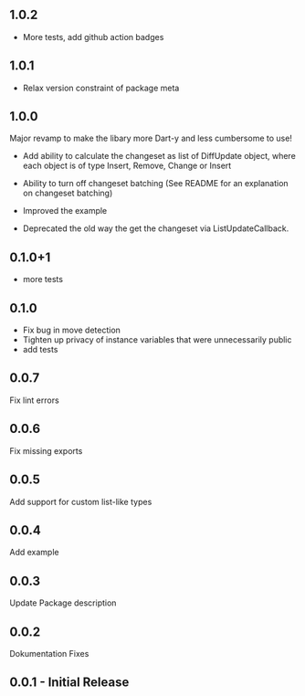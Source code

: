 ## 1.0.2

- More tests, add github action badges


## 1.0.1

- Relax version constraint of package meta

## 1.0.0

Major revamp to make the libary more Dart-y and less cumbersome to use!

- Add ability to calculate the changeset as list of DiffUpdate object, where each object is of type Insert, Remove, Change or Insert
- Ability to turn off changeset batching (See README for an explanation on changeset batching)
- Improved the example

- Deprecated the old way the get the changeset via ListUpdateCallback.

## 0.1.0+1

- more tests

## 0.1.0

- Fix bug in move detection
- Tighten up privacy of instance variables that were unnecessarily public
- add tests

## 0.0.7

Fix lint errors

## 0.0.6

Fix missing exports

## 0.0.5

Add support for custom list-like types

## 0.0.4

Add example

## 0.0.3

Update Package description

## 0.0.2

Dokumentation Fixes


## 0.0.1 - Initial Release
